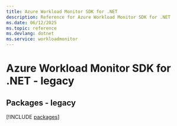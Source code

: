 ```yaml
---
title: Azure Workload Monitor SDK for .NET
description: Reference for Azure Workload Monitor SDK for .NET
ms.date: 06/12/2025
ms.topic: reference
ms.devlang: dotnet
ms.service: workloadmonitor
---
```

# Azure Workload Monitor SDK for .NET - legacy
## Packages - legacy
[!INCLUDE [packages](workload-monitor-index.md)]
